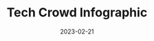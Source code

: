 ---
index: 9
weight: 1
images:
- /images/love/poem.png
title: Tech Crowd Infographic
date: 2023-02-21
tags:
- archive # all posts
- love
---